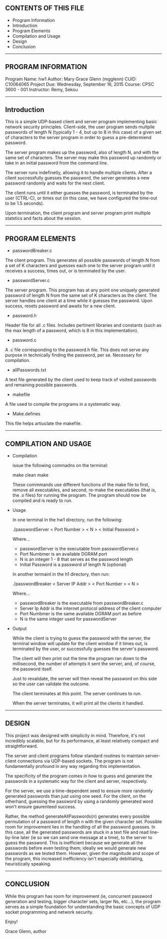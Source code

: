 
CONTENTS OF THIS FILE
-------------------------------------------------------------------------------
* Program Information
* Introduction
* Program Elements
* Compilation and Usage
* Design
* Conclusion

-------------------------------------------------------------------------------
 PROGRAM INFORMATION
-------------------------------------------------------------------------------

Program Name: hw1
Author: Mary Grace Glenn (mgglenn) 
CUID: C10064065
Project Due: Wednesday, September 16, 2015
Course: CPSC 3600 - 001
Instructor: Remy, Sekou

-------------------------------------------------------------------------------
 Introduction
-------------------------------------------------------------------------------

This is a simple UDP-based client and server program implementing basic network security principles. Client-side, the user program sends multpile passwords of length N (typically 1 - 4, but up to 8 in this case) of a given set of characters to the server program in order to guess a pre-determiend password. 

The server program makes up the password, also of length N, and with the same set of characters. The server may make this password up randomly or take in an initial password from the command line.

The server runs indefinetly, allowing it to handle multiple clients. After a client successfully guesses the password, the server generates a new password randomly and waits for the next client.

The client runs until it either guesses the password, is terminated by the user (CTRL-C), or times out (in this case, we have configured the time-out to be 1.5 seconds).

Upon termination, the client program and server program print multiple statstics and facts about the session.

-------------------------------------------------------------------------------
 PROGRAM ELEMENTS
-------------------------------------------------------------------------------
 * passwordBreaker.c

 The client program. This generates all possible passwords of length N from a set of K characters and guesses each one to the server program until it receives a success, times out, or is terminated by the user.

 * passwordServer.c

  The server program. This program has at any point one uniquely generated password of length N from the same set of K characters as the client. The server handles one client at a time while it guesses the password. Upon success, resets password and awaits for a new client.

 * password.h

  Header file for all .c files. Includes pertinent libraries and constants (such as the max length of a password, which is 8 in this implementation).

 * password.c

  A .c file corresponding to the password.h file. This does not serve any purpose in technically finding the password, per se. Necessary for compilation.

 * allPasswords.txt

  A text file generated by the client used to keep track of visited passwords and remaining possible passwords.

 * makefile

  A file used to compile the programs in a systematic way.

 * Make.defines

  This file helps artiuclate the makefile.

-------------------------------------------------------------------------------
 COMPILATION AND USAGE
-------------------------------------------------------------------------------

* Compilation

	issue the following commadns on the terminal:

	make clean
	make

	These commmands use different functions of the make file to first, remove all executables, and second, re-make the executables (that is, the .o files) for running the program. The program should now be compiled and is ready to run.

* Usage

	In one terminal in the hw1 directory, run the following:

	./passwordServer < Port Number > < N > < Initial Password >

	Where...

	* passwordServer is the executable from passwordServer.c
	* Port Numbmer is an available DGRAM port
	* N is an integer 1 - 8 that serves as the password length
	* Initial Password is a password of length N (optional)

	In another termainl in the h1 directory, then run:

	./passwordBreaker < Server IP Addr > < Port Number > < N >

    Where...

	* passwordBreaker is the executable from passwordBreaker.c
	* Server Ip Addr is the internet protocol address of the client computer
	* Port Numbmer is the same available DGRAM port as before
	* N is the same integer used for passwordServer


* Output

	While the client is trying to guess the password with the server, the terminal window will update for the client window if it times out, is terminated by the user, or successfully guesses the server's password. 

	The client will then print out the time the program ran down to the millisecond, the number of attempts it sent the server, and, of course, the password itself.

	Just to revalidate, the server will then reveal the password on this side so the user can validate the outcome. 

	The client terminates at this point. The server continues to run.

	When the server terminates, it will print all the clients it handled.

-------------------------------------------------------------------------------
 DESIGN
-------------------------------------------------------------------------------

This project was designed with simplicity in mind. Therefore, it's not incredibly scalable, but for its performance, at least relatively compact and straightforward.

The server and client programs follow standard routines to maintain server-client connections via UDP-based sockets. The program is not fundamentally profound in any way regarding this implementation.

The specificity of the program comes in how to guess and generate the passwords in a systematic way for the client and server, respectively.

For the server, we use a time-dependent seed to ensure more randomly generated passwords than just using one seed. For the client, on the otherhand, guessing the password by using a randomly generated word won't ensure gaurenteed success.

 Rather, the method generateAllPasswords(n) generates every possible permutation of a password of length n with the given character set. Possible room for improvement lies in the handling of all the password guesses. In this case, all the generated passwords are stuck in a text file and read line-by-line later (ie so we can send one message at a time), to the server to guess the password. This is inefficient because we generate all the passwords before even testing them; ideally we would generate new passwords as we tested them. However, given the magnitude and scope of the program, this increased inefficiency isn't especially debilitating, heuristically speaking.

-------------------------------------------------------------------------------
 CONCLUSION
-------------------------------------------------------------------------------

 While this program has room for improvement (ie, concurrent password generation and testing, bigger character sets, larger Ns, etc...), the program serves as a simple foundation for understanding the basic concepts of UDP socket programming and network security.

 Enjoy!

 Grace Glenn, author